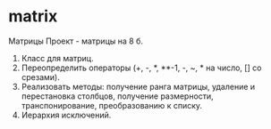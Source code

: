 # matrix
Матрицы
Проект - матрицы на 8 б.
1) Класс для матриц.
2) Переопределить операторы (+, -, *, **-1, -, ~, * на число, [] со срезами).
3) Реализовать методы: получение ранга матрицы, удаление и перестановка столбцов, получение размерности, транспонирование, преобразованию к списку.
4) Иерархия исключений.

